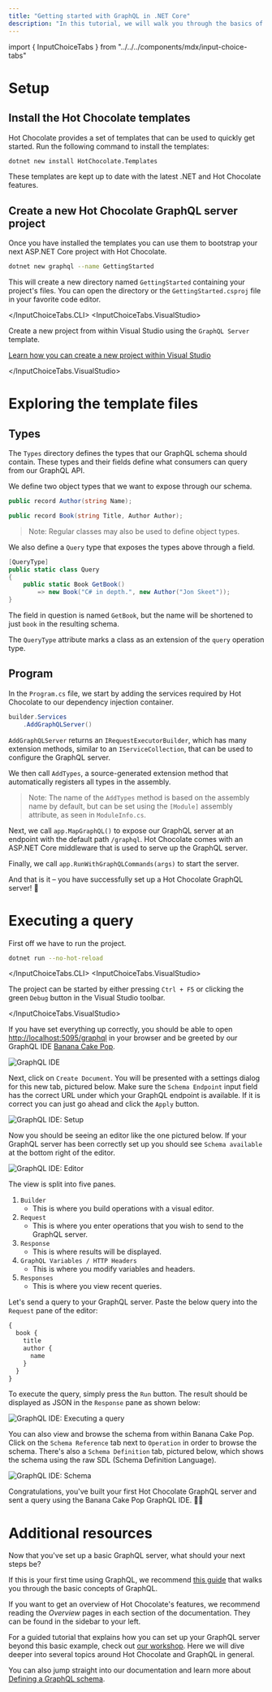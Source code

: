 ```yaml
---
title: "Getting started with GraphQL in .NET Core"
description: "In this tutorial, we will walk you through the basics of creating a GraphQL server with Hot Chocolate."
---
```


import { InputChoiceTabs } from "../../../components/mdx/input-choice-tabs"

# Setup

## Install the Hot Chocolate templates

Hot Chocolate provides a set of templates that can be used to quickly get started. Run the following command to install the templates:

```bash
dotnet new install HotChocolate.Templates
```

These templates are kept up to date with the latest .NET and Hot Chocolate features.

## Create a new Hot Chocolate GraphQL server project

Once you have installed the templates you can use them to bootstrap your next ASP.NET Core project with Hot Chocolate.

<InputChoiceTabs>
<InputChoiceTabs.CLI>

```bash
dotnet new graphql --name GettingStarted
```

This will create a new directory named `GettingStarted` containing your project's files. You can open the directory or the `GettingStarted.csproj` file in your favorite code editor.

</InputChoiceTabs.CLI>
<InputChoiceTabs.VisualStudio>

Create a new project from within Visual Studio using the `GraphQL Server` template.

[Learn how you can create a new project within Visual Studio](https://docs.microsoft.com/visualstudio/ide/create-new-project)

</InputChoiceTabs.VisualStudio>
</InputChoiceTabs>

# Exploring the template files

## Types

The `Types` directory defines the types that our GraphQL schema should contain. These types and their fields define what consumers can query from our GraphQL API.

We define two object types that we want to expose through our schema.

```csharp
public record Author(string Name);
```

```csharp
public record Book(string Title, Author Author);
```

> Note: Regular classes may also be used to define object types.

We also define a `Query` type that exposes the types above through a field.

```csharp
[QueryType]
public static class Query
{
    public static Book GetBook()
        => new Book("C# in depth.", new Author("Jon Skeet"));
}
```

The field in question is named `GetBook`, but the name will be shortened to just `book` in the resulting schema.

The `QueryType` attribute marks a class as an extension of the `query` operation type.

## Program

In the `Program.cs` file, we start by adding the services required by Hot Chocolate to our dependency injection container.

```csharp
builder.Services
    .AddGraphQLServer()
```

`AddGraphQLServer` returns an `IRequestExecutorBuilder`, which has many extension methods, similar to an `IServiceCollection`, that can be used to configure the GraphQL server.

We then call `AddTypes`, a source-generated extension method that automatically registers all types in the assembly.

> Note: The name of the `AddTypes` method is based on the assembly name by default, but can be set using the `[Module]` assembly attribute, as seen in `ModuleInfo.cs`.

Next, we call `app.MapGraphQL()` to expose our GraphQL server at an endpoint with the default path `/graphql`. Hot Chocolate comes with an ASP.NET Core middleware that is used to serve up the GraphQL server.

Finally, we call `app.RunWithGraphQLCommands(args)` to start the server.

And that is it – you have successfully set up a Hot Chocolate GraphQL server! 🚀

# Executing a query

First off we have to run the project.

<InputChoiceTabs>
<InputChoiceTabs.CLI>

```bash
dotnet run --no-hot-reload
```

</InputChoiceTabs.CLI>
<InputChoiceTabs.VisualStudio>

The project can be started by either pressing `Ctrl + F5` or clicking the green `Debug` button in the Visual Studio toolbar.

</InputChoiceTabs.VisualStudio>
</InputChoiceTabs>

If you have set everything up correctly, you should be able to open <a href="http://localhost:5095/graphql" target="_blank" rel="noopener noreferrer">http://localhost:5095/graphql</a> in your browser and be greeted by our GraphQL IDE [Banana Cake Pop](/products/bananacakepop).

![GraphQL IDE](../../../images/getting-started-bcp.webp)

Next, click on `Create Document`. You will be presented with a settings dialog for this new tab, pictured below. Make sure the `Schema Endpoint` input field has the correct URL under which your GraphQL endpoint is available. If it is correct you can just go ahead and click the `Apply` button.

![GraphQL IDE: Setup](../../../images/getting-started-bcp-setup.webp)

Now you should be seeing an editor like the one pictured below. If your GraphQL server has been correctly set up you should see `Schema available` at the bottom right of the editor.

![GraphQL IDE: Editor](../../../images/getting-started-bcp-editor.webp)

The view is split into five panes.

1. `Builder`
    - This is where you build operations with a visual editor.
1. `Request`
    - This is where you enter operations that you wish to send to the GraphQL server.
1. `Response`
    - This is where results will be displayed.
1. `GraphQL Variables / HTTP Headers`
    - This is where you modify variables and headers.
1. `Responses`
    - This is where you view recent queries.

Let's send a query to your GraphQL server. Paste the below query into the `Request` pane of the editor:

```graphql
{
  book {
    title
    author {
      name
    }
  }
}
```

To execute the query, simply press the `Run` button. The result should be displayed as JSON in the `Response` pane as shown below:

![GraphQL IDE: Executing a query](../../../images/getting-started-bcp-query.webp)

You can also view and browse the schema from within Banana Cake Pop. Click on the `Schema Reference` tab next to `Operation` in order to browse the schema. There's also a `Schema Definition` tab, pictured below, which shows the schema using the raw SDL (Schema Definition Language).

![GraphQL IDE: Schema](../../../images/getting-started-bcp-schema.webp)

Congratulations, you've built your first Hot Chocolate GraphQL server and sent a query using the Banana Cake Pop GraphQL IDE. 🎉🚀

# Additional resources

Now that you've set up a basic GraphQL server, what should your next steps be?

If this is your first time using GraphQL, we recommend [this guide](https://graphql.org/learn/) that walks you through the basic concepts of GraphQL.

If you want to get an overview of Hot Chocolate's features, we recommend reading the _Overview_ pages in each section of the documentation. They can be found in the sidebar to your left.

For a guided tutorial that explains how you can set up your GraphQL server beyond this basic example, check out [our workshop](https://github.com/ChilliCream/graphql-workshop). Here we will dive deeper into several topics around Hot Chocolate and GraphQL in general.

You can also jump straight into our documentation and learn more about [Defining a GraphQL schema](/docs/hotchocolate/v14/defining-a-schema).

